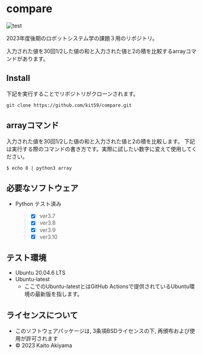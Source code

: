 # compare
![test](https://github.com/kit59/compare/actions/workflows/test.yml/badge.svg)

2023年度後期のロボットシステム学の課題３用のリポジトリ。

入力された値を30回1/2した値の和と入力された値と2の積を比較するarrayコマンドがあります。

## Install
下記を実行することでリポジトリがクローンされます。
```
git clone https://github.com/kit59/compare.git
```

## arrayコマンド
入力された値を30回1/2した値の和と入力された値と2の積を比較します。
下記は実行する際のコマンドの書き方です。実際に試したい数字に変えて使用してください。
```
$ echo 8 | python3 array
```

## 必要なソフトウェア
* Python テスト済み
  >- [x] ver3.7
  >- [x] ver3.8
  >- [x] ver3.9
  >- [x] ver3.10

## テスト環境
* Ubuntu 20.04.6 LTS
* Ubuntu-latest
  * ここでのUbuntu-latestとはGitHub Actionsで提供されているUbuntu環境の最新版を指します。


## ライセンスについて 
* このソフトウェアパッケージは, 3条項BSDライセンスの下, 再頒布および使用が許可されます
* © 2023 Kaito Akiyama
